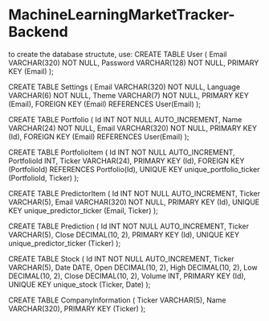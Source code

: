 ﻿# MachineLearningMarketTracker-Backend
to create the database structute, use:
CREATE TABLE User (
	Email VARCHAR(320) NOT NULL,
	Password VARCHAR(128) NOT NULL,
	PRIMARY KEY (Email)
);

CREATE TABLE Settings (
	Email VARCHAR(320) NOT NULL,
	Language VARCHAR(6) NOT NULL,
	Theme VARCHAR(7) NOT NULL,
	PRIMARY KEY (Email),
	FOREIGN KEY (Email) REFERENCES User(Email)
);

CREATE TABLE Portfolio (
	Id INT NOT NULL AUTO_INCREMENT,
	Name VARCHAR(24) NOT NULL,
	Email VARCHAR(320) NOT NULL,
	PRIMARY KEY (Id),
	FOREIGN KEY (Email) REFERENCES User(Email)
);

CREATE TABLE PortfolioItem (
    Id INT NOT NULL AUTO_INCREMENT,
    PortfolioId INT,
    Ticker VARCHAR(24),
    PRIMARY KEY (Id),
    FOREIGN KEY (PortfolioId) REFERENCES Portfolio(Id),
    UNIQUE KEY unique_portfolio_ticker (PortfolioId, Ticker)
);


CREATE TABLE PredictorItem (
    Id INT NOT NULL AUTO_INCREMENT,
    Ticker VARCHAR(5),
    Email VARCHAR(320) NOT NULL,
    PRIMARY KEY (Id),
    UNIQUE KEY unique_predictor_ticker (Email, Ticker)
);

CREATE TABLE Prediction (
    Id INT NOT NULL AUTO_INCREMENT,
    Ticker VARCHAR(5),
    Close DECIMAL(10, 2),
    PRIMARY KEY (Id),
    UNIQUE KEY unique_predictor_ticker (Ticker)
);



CREATE TABLE Stock (
	Id INT NOT NULL AUTO_INCREMENT,
	Ticker VARCHAR(5),
	Date DATE,
	Open DECIMAL(10, 2),
	High DECIMAL(10, 2),
	Low DECIMAL(10, 2),
	Close DECIMAL(10, 2),
	Volume INT,
	PRIMARY KEY (Id),
	UNIQUE KEY unique_stock (Ticker, Date) 
);

CREATE TABLE CompanyInformation (
	Ticker VARCHAR(5),
	Name VARCHAR(320),
	PRIMARY KEY (Ticker)
);
